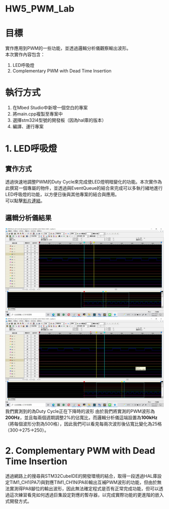 HW5_PWM_Lab
===

# 目標
實作應用到PWM的一些功能，並透過邏輯分析儀觀察輸出波形。  
本次實作內容包含：

1. LED呼吸燈
2. Complementary PWM with Dead Time Insertion

# 執行方式
1. 在Mbed Studio中新增一個空白的專案
2. 將main.cpp複製至專案中
3. 選擇stm32l4型號的開發板（因為hal庫的版本）
4. 編譯、運行專案

# 1. LED呼吸燈
## 實作方式
透過快速地調整PWM的Duty Cycle來完成使LED燈明暗變化的功能。本次實作為此撰寫一個專屬的物件，並透過與EventQueue的結合來完成可以多執行緒地進行LED呼吸燈的功能，以方便日後與其他專案的結合與應用。  
可以點擊[影片連結](https://youtube.com/shorts/xA1HAziE5c4)。

## 邏輯分析儀結果
![圖片一](./img/pwm1.jpeg)
![圖片三](./img/pwm3.jpeg)
我們實測到的為Duty Cycle正在下降時的波形
由於我們將實測的PWM波形為**200Hz**，並且每兩個週期調整2%的佔寬比，而邏輯分析儀這端設置為**100kHz**（將每個波形分割為500格），因此我們可以看見每兩次波形後佔寬比變化為25格（300->275->250）。

# 2. Complementary PWM with Dead Time Insertion
透過網路上的搜尋與STM32CubeIDE的開發環境的結合，取得一段透過HAL庫設定TIM1_CH1(PA7)與對應TIM1_CH1N(PA8)輸出互補PWM波形的功能，但由於無法實測得PA8腳位的輸出波形，因此無法確定程式是否有正常完成功能，但可以透過這次練習看見如何透過巨集設定對應的暫存器，以完成實際功能的更進階的嵌入式開發方式。
